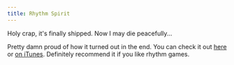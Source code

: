 ```yaml
---
title: Rhythm Spirit
---
```

Holy crap, it's finally shipped. Now I may die peacefully...

Pretty damn proud of how it turned out in the end. You can check it out [here](http://monadgames.com/) or [on iTunes](http://itunes.apple.com/us/app/rhythm-spirit/id380122268?mt=8). Definitely recommend it if you like rhythm games.